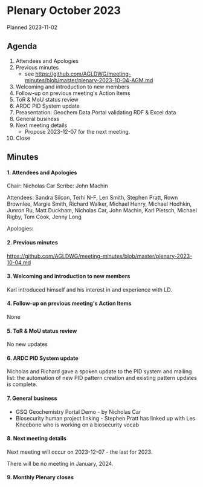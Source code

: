 # Plenary October 2023

Planned 2023-11-02

## Agenda

1. Attendees and Apologies
2. Previous minutes
    * see <https://github.com/AGLDWG/meeting-minutes/blob/master/plenary-2023-10-04-AGM.md> 
3. Welcoming and introduction to new members
4. Follow-up on previous meeting's Action Items
5. ToR & MoU status review
6. ARDC PID System update
7. Preasentation: Geochem Data Portal validating RDF & Excel data
9. General business
10. Next meeting details
    * Propose 2023-12-07 for the next meeting.
11. Close 

## Minutes
#### 1. Attendees and Apologies

Chair: Nicholas Car
Scribe: John Machin

Attendees: Sandra Silcon, Terhi N-F, Len Smith, Stephen Pratt, Rown Brownlee, Margie Smith, Richard Walker, Michael Henry, Michael Hodhkin, Junron Ru, Matt Duckham,  Nicholas Car, John Machin, Karl Pietsch, Michael Rigby, Tom Cook, Jenny Long

Apologies: 

#### 2. Previous minutes

<https://github.com/AGLDWG/meeting-minutes/blob/master/plenary-2023-10-04.md> 

#### 3. Welcoming and introduction to new members

Karl introduced himself and his interest in and experience with LD.

#### 4. Follow-up on previous meeting's Action Items

None

#### 5. ToR & MoU status review

No new updates

#### 6. ARDC PID System update

Nicholas and Richard gave a spoken update to the PID system and mailing list: the automation of new PID pattern creation and existing pattern updates is complete.

#### 7. General business

* GSQ Geochemistry Portal Demo - by Nicholas Car
* Biosecurity human project linking - Stephen Pratt has linked up with Les Kneebone who is working on a biosecurity vocab

#### 8. Next meeting details

Next meeting will occur on 2023-12-07 - the last for 2023.

There will be no meeting in January, 2024.

#### 9. Monthly Plenary closes
